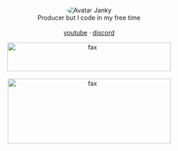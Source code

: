 <p align="center"> 
</p>
<p align="center">
  <p align="center">
  <img src="https://media.discordapp.net/attachments/732298693658542141/736232295467450368/fweak3.gif" alt="Avatar" style="border-radius: 75%;">
    Janky
    <br />
    Producer but I code in my free time
    <br />
    <br />
    <a href="https://www.youtube.com/channel/UC5RALHI8pk4Z_X17sCDSYYg">youtube</a>
    ·
    <a href="https://discord.bio/p/Janky">discord</a>
  </p>
</p>
<p align="center">  
  <a href="https://steamcommunity.com/id/ayuo">
    <img src="https://cdn.discordapp.com/attachments/747243323906981988/762814990183825469/unknown.png" alt="fax" width="370" height="65">
  </a>
  <br />
  <br />
    <img src="https://cdn.discordapp.com/attachments/747267505264918619/758715135581093948/unknown.png" alt="fax" width="369" height="147">
</p>
